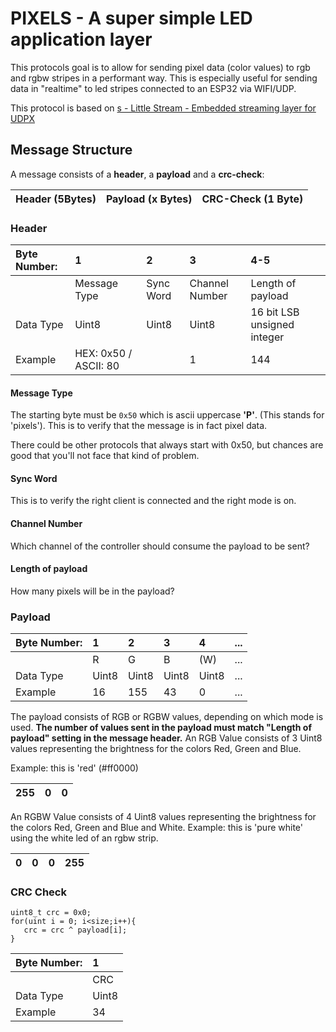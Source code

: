# PIXELS - A super simple LED application layer

This protocols goal is to allow for sending pixel data (color values) to rgb and rgbw stripes in a performant way.
This is especially useful for sending data in "realtime" to led stripes connected to an ESP32 via WIFI/UDP.

This protocol is based on [s - Little Stream - Embedded streaming layer for UDPX](https://github.com/IoTPanic/s)

## Message Structure

A message consists of a **header**, a **payload** and a **crc-check**:

| Header (5Bytes) | Payload (x Bytes) | CRC-Check (1 Byte) |
|:----------------|:------------------|:-------------------|


### Header

| Byte Number: | 1                     | 2         | 3              | 4-5                         |
|:-------------|:----------------------|:----------|:---------------|:----------------------------|
|              | Message Type          | Sync Word | Channel Number | Length of payload           |
| Data Type    | Uint8                 | Uint8     | Uint8          | 16 bit LSB unsigned integer |
| Example      | HEX: 0x50 / ASCII: 80 |           | 1              | 144                         |

#### Message Type

The starting byte must be `0x50` which is ascii uppercase **'P'**. (This
stands for 'pixels'). This is to verify that the message is in fact
pixel data.

There could be other protocols that always start with 0x50, but chances
are good that you'll not face that kind of problem.

#### Sync Word

This is to verify the right client is connected and the right mode is
on.

#### Channel Number

Which channel of the controller should consume the payload to be sent?

#### Length of payload

How many pixels will be in the payload?

### Payload

| Byte Number: | 1     | 2     | 3     | 4     | ... |
|:-------------|:------|:------|:------|:------|:----|
|              | R     | G     | B     | (W)   | ... |
| Data Type    | Uint8 | Uint8 | Uint8 | Uint8 | ... |
| Example      | 16    | 155   | 43    | 0     | ... |

The payload consists of RGB or RGBW values, depending on which mode is
used. **The number of values sent in the payload must match "Length of
payload" setting in the message header.** An RGB Value consists of 3
Uint8 values representing the brightness for the colors Red, Green and
Blue.

Example: this is 'red' (#ff0000)

| 255 | 0 | 0 |
|:----|:--|:--|

An RGBW Value consists of 4 Uint8 values representing the brightness for
the colors Red, Green and Blue and White. Example: this is 'pure white'
using the white led of an rgbw strip.

| 0 | 0 | 0 | 255 |
|:--|:--|:--|:----|

### CRC Check
```
uint8_t crc = 0x0;
for(uint i = 0; i<size;i++){
   crc = crc ^ payload[i];
}
```
| Byte Number: | 1     |
|:-------------|:------|
|              | CRC   |
| Data Type    | Uint8 |
| Example      | 34    |

